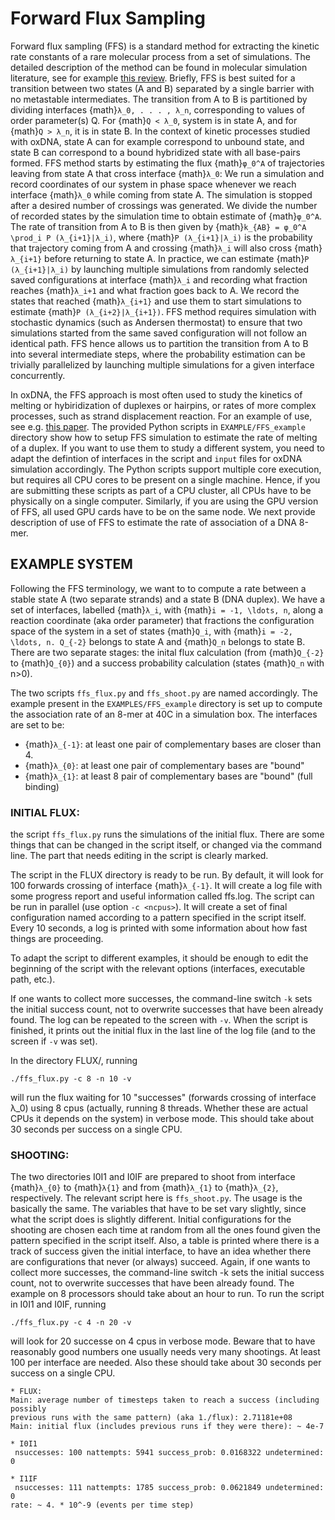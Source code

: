 # Forward Flux Sampling


Forward flux sampling (FFS) is a standard method for extracting the kinetic rate constants of a rare molecular process from a set of simulations. The detailed description of the method can be found in molecular simulation literature, see for example [this review](https://arxiv.org/abs/0906.4758).  Briefly, FFS is best suited for a transition between two states (A and B) separated by a single barrier with no
metastable intermediates. The transition from A to B is partitioned by dividing interfaces {math}`λ_0, . . . , λ_n`, corresponding to values of order parameter(s) Q. For {math}`Q < λ_0`, system is
in state A, and for {math}`Q > λ_n`, it is in state B. In the context of kinetic processes studied with oxDNA, state A can for example correspond to unbound state, and state B can correspond to a bound hybridized state with all base-pairs formed.  FFS method starts by estimating the flux {math}`φ_0^A` of trajectories leaving
from state A that cross interface {math}`λ_0`: We run a simulation and record coordinates of our system in phase space
whenever we reach interface {math}`λ_0` while coming from state A. The simulation is stopped after a desired number
of crossings was generated. We divide the number of recorded states by the simulation time to obtain estimate 
of {math}`φ_0^A`. The rate of transition from A to B is then given by 
{math}`k_{AB} = φ_0^A \prod_i P (λ_{i+1}|λ_i)`,  where {math}`P (λ_{i+1}|λ_i)` is the probability that trajectory coming from A and crossing {math}`λ_i` will also cross {math}`λ_{i+1}` before
returning to state A. In practice, we can estimate {math}`P (λ_{i+1}|λ_i)` by launching multiple simulations from randomly
selected saved configurations at interface {math}`λ_i` and recording what fraction reaches {math}`λ_i+1` and what fraction goes
back to A. We record the states that reached {math}`λ_{i+1}` and use them to
start simulations to estimate {math}`P (λ_{i+2}|λ_{i+1})`. FFS method requires simulation with stochastic dynamics (such
as Andersen thermostat) to ensure that two simulations started from the same saved configuration will not
follow an identical path. FFS hence allows us to partition the transition from A to B into several intermediate
steps, where the probability estimation can be trivially parallelized by launching multiple simulations for a given
interface concurrently. 



In oxDNA, the FFS approach is most often used to study the kinetics of melting or hybiridization of duplexes or hairpins, or rates of more complex processes, such as strand displacement reaction. For an example of use, see e.g. [this paper](http://arxiv.org/abs/1303.3370).
The provided Python scripts in `EXAMPLE/FFS_example` directory show how to setup FFS simulation to estimate the rate of melting of a duplex. If you want to use them to study a different system, you need to adapt the defintion of interfaces in the script and `input` files for oxDNA simulation accordingly. The Python scripts support multiple core execution, but requires all CPU cores to be present on a single machine. Hence, if you are submitting these scripts as part of a CPU cluster, all CPUs have to be physically on a single computer. Similarly, if you are using the GPU version of FFS, all used GPU cards have to be on the same node. We next provide description of use of FFS to estimate the rate of association of a DNA 8-mer.



## EXAMPLE SYSTEM

Following the FFS terminology, we want to to compute a rate between
a stable state A (two separate strands) and a state B (DNA duplex). We have a set of interfaces, labelled
{math}`λ_i`, with {math}`i = -1, \ldots, n`, along a reaction coordinate (aka order
parameter) that fractions the configuration space of the system in a set of
states {math}`Q_i`, with {math}`i = -2, \ldots, n. Q_{-2}` belongs to state A and {math}`Q_n` belongs
to state B. There are two separate stages: the inital flux calculation (from {math}`Q_{-2}` to
{math}`Q_{0}`) and a success probability calculation (states {math}`Q_n` with n>0).

The two scripts `ffs_flux.py` and `ffs_shoot.py` are named accordingly.
The example present in the `EXAMPLES/FFS_example` directory is set up to compute the association rate of an
8-mer at 40C in a simulation box. The interfaces are set to be:

* {math}`λ_{-1}`: at least one pair of complementary bases are closer than 4.
* {math}`λ_{0}`: at least one pair of complementary bases are "bound"
* {math}`λ_{1}`: at least 8 pair of complementary bases are "bound" (full binding)




### INITIAL FLUX:

the script `ffs_flux.py` runs the simulations of the initial flux. There are
some things that can be changed in the script itself, or changed via the
command line. The part that needs editing in the script is clearly marked.

The script in the FLUX directory is ready to be run. By default, it will look
for 100 forwards crossing of interface {math}`λ_{-1}`. It will create a log file
with some progress report and useful information called ffs.log. The script
can be run in parallel (use option `-c <ncpus>`). It will create a set of final
configuration named according to a pattern specified in the script itself.
Every 10 seconds, a log is printed with some information about how fast things
are proceeding.

To adapt the script to different examples, it should be enough to edit the
beginning of the script with the relevant options (interfaces, executable
path, etc.).

If one wants to collect more successes, the command-line switch `-k` sets the
initial success count, not to overwrite successes that have been already
found. The log can be repeated to the screen with `-v`.
When the script is finished, it prints out the initial flux in the last line
of the log file (and to the screen if `-v` was set).


In the directory FLUX/, running 	
```text
./ffs_flux.py -c 8 -n 10 -v
```
will run the flux waiting for 10 "successes" (forwards crossing of  interface
λ_0) using 8 cpus (actually, running 8 threads. Whether these are actual CPUs
it depends on the system) in verbose mode.
This should take about 30 seconds per success on a single CPU.


### SHOOTING:

The two directories I0I1 and I0IF are prepared to shoot from interface
{math}`λ_{0}` to {math}`λ{1}` and from {math}`λ_{1}` to {math}`λ_{2}`, respectively.
The relevant script here is `ffs_shoot.py`. The usage is the basically the same.
The variables that have to be set vary slightly, since what the script does is
slightly different.
Initial configurations for the shooting are chosen each time at random from
all the ones found given the pattern specified in the script itself.
Also, a table is printed where there is a track of
success given the initial interface, to have an idea whether there are
configurations that never (or always) succeed.
Again, if one wants to collect more successes, the command-line switch -k sets
the initial success count, not to overwrite successes that have been already
found. The example on 8 processors should take about an hour to run.
To run the script in I0I1 and I0IF, running 

```text
./ffs_flux.py -c 4 -n 20 -v
```
will look for 20 successe on 4 cpus in verbose mode.
Beware that to have reasonably good numbers one usually needs very many
shootings. At least 100 per interface are needed.
Also these should take about 30 seconds per success on a single CPU.



```{admonition} Example results over small sets of runs:
* FLUX:
Main: average number of timesteps taken to reach a success (including possibly
previous runs with the same pattern) (aka 1./flux): 2.71181e+08
Main: initial flux (includes previous runs if they were there): ~ 4e-7

* I0I1
 nsuccesses: 100 nattempts: 5941 success_prob: 0.0168322 undetermined: 0

* I1IF
 nsuccesses: 111 nattempts: 1785 success_prob: 0.0621849 undetermined: 0
rate: ~ 4. * 10^-9 (events per time step)
```


